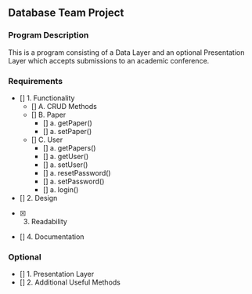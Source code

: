 ## Database Team Project

### Program Description
This is a program consisting of a Data Layer and an optional Presentation Layer which accepts submissions to an academic conference. 

### Requirements
- [] 1. Functionality
   - [] A. CRUD Methods
   - [] B. Paper
      - [] a. getPaper()
      - [] a. setPaper()
   - [] C. User
      - [] a. getPapers()
      - [] a. getUser()
      - [] a. setUser()
      - [] a. resetPassword()
      - [] a. setPassword()
      - [] a. login()
- [] 2. Design
- [x] 3. Readability
- [] 4. Documentation

### Optional
- [] 1. Presentation Layer
- [] 2. Additional Useful Methods
